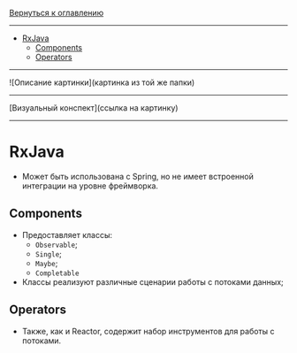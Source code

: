 [Вернуться к оглавлению](https://github.com/engine-it-in/different-level-task/blob/main/README.md)
***
* [RxJava](#rxjava)
  * [Components](#components)
  * [Operators](#operators)
***
![Описание картинки](картинка из той же папки)
***
[Визуальный конспект](ссылка на картинку)
***

# RxJava

* Может быть использована с Spring, но не имеет встроенной интеграции на уровне фреймворка.

## Components

* Предоставляет классы: 
  * `Observable`; 
  * `Single`; 
  * `Maybe`; 
  * `Completable`
* Классы реализуют различные сценарии работы с потоками данных;

## Operators
* Также, как и Reactor, содержит набор инструментов для работы с потоками.